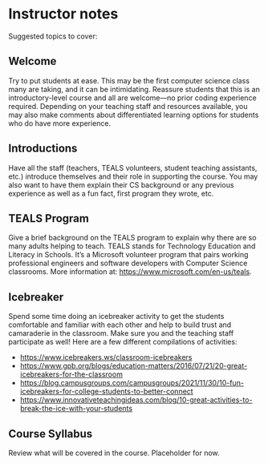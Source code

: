 # Instructor notes	
Suggested topics to cover:
## Welcome
Try to put students at ease. This may be the first computer science class many are taking, and it can be intimidating. Reassure students that this is an introductory-level course and all are welcome—no prior coding experience required. Depending on your teaching staff and resources available, you may also make comments about differentiated learning options for students who do have more experience.

## Introductions
Have all the staff (teachers, TEALS volunteers, student teaching assistants, etc.) introduce themselves and their role in supporting the course. You may also want to have them explain their CS background or any previous experience as well as a fun fact, first program they wrote, etc.

## TEALS Program
Give a brief background on the TEALS program to explain why there are so many adults helping to teach. TEALS stands for Technology Education and Literacy in Schools. It’s a Microsoft volunteer program that pairs working professional engineers and software developers with Computer Science classrooms. More information at: https://www.microsoft.com/en-us/teals. 

## Icebreaker
Spend some time doing an icebreaker activity to get the students comfortable and familiar with each other and help to build trust and camaraderie in the classroom. Make sure you and the teaching staff participate as well! Here are a few different compilations of activities:

- https://www.icebreakers.ws/classroom-icebreakers
- https://www.gpb.org/blogs/education-matters/2016/07/21/20-great-icebreakers-for-the-classroom
- https://blog.campusgroups.com/campusgroups/2021/11/30/10-fun-icebreakers-for-college-students-to-better-connect
- https://www.innovativeteachingideas.com/blog/10-great-activities-to-break-the-ice-with-your-students 

## Course Syllabus
Review what will be covered in the course. Placeholder for now.
